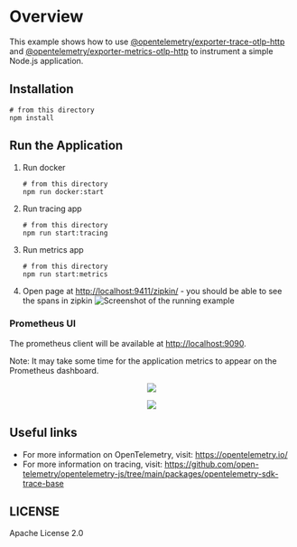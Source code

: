 # Overview

This example shows how to use
[@opentelemetry/exporter-trace-otlp-http](https://github.com/open-telemetry/opentelemetry-js/tree/v0.26.0/experimental/packages/opentelemetry-exporter-trace-otlp-http)
and [@opentelemetry/exporter-metrics-otlp-http](https://github.com/open-telemetry/opentelemetry-js/tree/v0.26.0/experimental/packages/opentelemetry-exporter-metrics-otlp-http)
to instrument a simple Node.js application.

## Installation

```shell script
# from this directory
npm install
```

## Run the Application

1. Run docker

    ```shell script
    # from this directory
    npm run docker:start
    ```

2. Run tracing app

    ```shell script
    # from this directory
    npm run start:tracing
    ```

3. Run metrics app

    ```shell script
    # from this directory
    npm run start:metrics
    ```

4. Open page at <http://localhost:9411/zipkin/> -  you should be able to see the spans in zipkin
![Screenshot of the running example](images/spans.png)

### Prometheus UI

The prometheus client will be available at <http://localhost:9090>.

Note: It may take some time for the application metrics to appear on the Prometheus dashboard.

<p align="center"><img src="../prometheus/images/prom-counter.png?raw=true"/></p>
<p align="center"><img src="../prometheus/images/prom-updowncounter.png?raw=true"/></p>

## Useful links

- For more information on OpenTelemetry, visit: <https://opentelemetry.io/>
- For more information on tracing, visit: <https://github.com/open-telemetry/opentelemetry-js/tree/main/packages/opentelemetry-sdk-trace-base>

## LICENSE

Apache License 2.0
